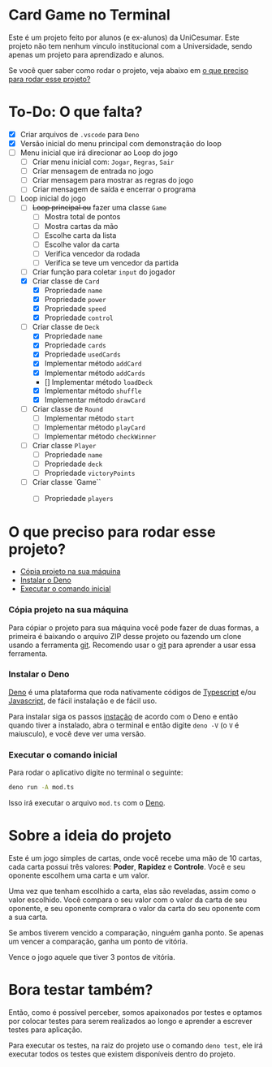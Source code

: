 # Card Game no Terminal

Este é um projeto feito por alunos (e ex-alunos) da UniCesumar. Este projeto não tem nenhum vinculo institucional com a Universidade, sendo apenas um projeto para aprendizado e alunos.

Se você quer saber como rodar o projeto, veja abaixo em [o que preciso para rodar esse projeto?](#o-que-preciso-para-rodar-esse-projeto)

# To-Do: O que falta?

- [x] Criar arquivos de `.vscode` para `Deno`
- [x] Versão inicial do menu principal com demonstração do loop
- [ ] Menu inicial que irá direcionar ao Loop do jogo
  - [ ] Criar menu inicial com: `Jogar`, `Regras`, `Sair`
  - [ ] Criar mensagem de entrada no jogo
  - [ ] Criar mensagem para mostrar as regras do jogo
  - [ ] Criar mensagem de saída e encerrar o programa
- [ ] Loop inicial do jogo
  - [ ] ~~Loop principal ou~~ fazer uma classe `Game`
    - [ ] Mostra total de pontos
    - [ ] Mostra cartas da mão
    - [ ] Escolhe carta da lista
    - [ ] Escolhe valor da carta
    - [ ] Verifica vencedor da rodada
    - [ ] Verifica se teve um vencedor da partida
  - [ ] Criar função para coletar `input` do jogador
  - [x] Criar classe de `Card`
    - [x] Propriedade `name`
    - [x] Propriedade `power`
    - [x] Propriedade `speed`
    - [x] Propriedade `control`
  - [ ] Criar classe de `Deck`
    - [x] Propriedade `name`
    - [x] Propriedade `cards`
    - [x] Propriedade `usedCards`
    - [x] Implementar método `addCard`
    - [x] Implementar método `addCards`
    - [] Implementar método `loadDeck`
    - [x] Implementar método `shuffle`
    - [x] Implementar método `drawCard`
  - [ ] Criar classe de `Round`
    - [ ] Implementar método `start`
    - [ ] Implementar método `playCard`
    - [ ] Implementar método `checkWinner`
  - [ ] Criar classe `Player`
    - [ ] Propriedade `name`
    - [ ] Propriedade `deck`
    - [ ] Propriedade `victoryPoints`
  - [ ] Criar classe `Game``
    - [ ] Propriedade `players`


# O que preciso para rodar esse projeto?

- [Cópia projeto na sua máquina](#Cópia-projeto-na-sua-máquina)
- [Instalar o Deno](#Instalar-o-Deno)
- [Executar o comando inicial](#Executar-o-comando-inicial)

### Cópia projeto na sua máquina

Para cópiar o projeto para sua máquina você pode fazer de duas formas, a primeira é baixando o arquivo ZIP desse projeto ou fazendo um clone usando a ferramenta [git](https://git-scm.com/). Recomendo usar o [git](https://git-scm.com/) para aprender a usar essa ferramenta.

### Instalar o Deno

[Deno](https://deno.land) é uma plataforma que roda nativamente códigos de [Typescript](https://wikipedia.org/wiki/typescript) e/ou [Javascript](https://wikipedia.org/wiki/javascript), de fácil instalação e de fácil uso.

Para instalar siga os passos [instação](https://deno.land/#installation) de acordo com o Deno e então quando tiver a instalado, abra o terminal e então digite `deno -V` (o `V` é maiusculo), e você deve ver uma versão.

### Executar o comando inicial

Para rodar o aplicativo digite no terminal o seguinte:

```sh
deno run -A mod.ts
```

Isso irá executar o arquivo `mod.ts` com o [Deno](https://deno.land).

# Sobre a ideia do projeto

Este é um jogo simples de cartas, onde você recebe uma mão de 10 cartas, cada carta possui três valores: **Poder**, **Rapidez** e **Controle**. Você e seu oponente escolhem uma carta e um valor.

Uma vez que tenham escolhido a carta, elas são reveladas, assim como o valor escolhido. Você compara o seu valor com o valor da carta de seu oponente, e seu oponente comprara o valor da carta do seu oponente com a sua carta.

Se ambos tiverem vencido a comparação, ninguém ganha ponto. Se apenas um vencer a comparação, ganha um ponto de vitória.

Vence o jogo aquele que tiver 3 pontos de vitória.

# Bora testar também?

Então, como é possível perceber, somos apaixonados por testes e optamos por colocar testes para serem realizados ao longo e aprender a escrever testes para aplicação.

Para executar os testes, na raiz do projeto use o comando `deno test`, ele irá executar todos os testes que existem disponíveis dentro do projeto.